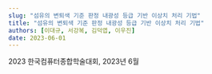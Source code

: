 ```yaml
---
slug: "섬유의 변퇴색 기준 판정 내광성 등급 기반 이상치 처리 기법"
title: "섬유의 변퇴색 기준 판정 내광성 등급 기반 이상치 처리 기법"
authors: [이대규, 서강복, 김덕엽, 이우진]
date: 2023-06-01
---
```


2023 한국컴퓨터종합학술대회, 2023년 6월
